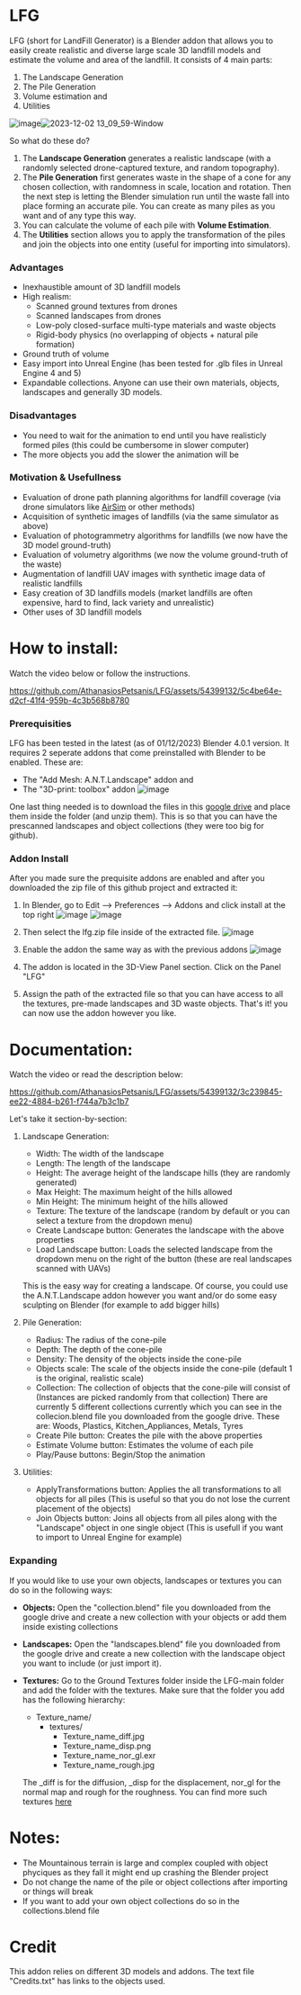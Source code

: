# LFG
LFG (short for LandFill Generator) is a Blender addon that allows you to easily create realistic and diverse large scale 3D landfill models and estimate the volume and area of the landfill.
It consists of 4 main parts:
  1) The Landscape Generation
  2) The Pile Generation
  3) Volume estimation and
  4) Utilities

     
![image](https://github.com/AthanasiosPetsanis/LFG/assets/54399132/dd041d95-05b5-4d0b-b200-cc3fe4b32f71)![2023-12-02 13_09_59-Window](https://github.com/AthanasiosPetsanis/LFG/assets/54399132/6bb23ba2-34e9-42d8-8c1d-412077d5610b)


So what do these do?
1) The **Landscape Generation** generates a realistic landscape (with a randomly selected drone-captured texture, and random topography).
2) The **Pile Generation** first generates waste in the shape of a cone for any chosen collection, with randomness in scale, location and rotation. Then the next step is letting the Blender simulation run until the waste fall into place forming an accurate pile. You can create as many piles as you want and of any type this way.
3) You can calculate the volume of each pile with **Volume Estimation**.
4) The **Utilities** section allows you to apply the transformation of the piles and join the objects into one entity (useful for importing into simulators).

### Advantages
  - Inexhaustible amount of 3D landfill models
  - High realism:
    - Scanned ground textures from drones
    - Scanned landscapes from drones
    - Low-poly closed-surface multi-type materials and waste objects
    - Rigid-body physics (no overlapping of objects + natural pile formation)
  - Ground truth of volume
  - Easy import into Unreal Engine (has been tested for .glb files in Unreal Engine 4 and 5)
  - Expandable collections. Anyone can use their own materials, objects, landscapes and generally 3D models.

### Disadvantages
  - You need to wait for the animation to end until you have realisticly formed piles (this could be cumbersome in slower computer)
  - The more objects you add the slower the animation will be

### Motivation & Usefullness
  - Evaluation of drone path planning algorithms for landfill coverage (via drone simulators like [AirSim]([url](https://github.com/microsoft/AirSim)) or other methods)
  - Acquisition of synthetic images of landfills (via the same simulator as above)
  - Evaluation of photogrammetry algorithms for landfills (we now have the 3D model ground-truth)
  - Evaluation of volumetry algorithms (we now the volume ground-truth of the waste)
  - Augmentation of landfill UAV images with synthetic image data of realistic landfills
  - Easy creation of 3D landfills models (market landfills are often expensive, hard to find, lack variety and unrealistic)
  - Other uses of 3D landfill models

# How to install:
Watch the video below or follow the instructions. 


https://github.com/AthanasiosPetsanis/LFG/assets/54399132/5c4be64e-d2cf-41f4-959b-4c3b568b8780



### Prerequisities
LFG has been tested in the latest (as of 01/12/2023) Blender 4.0.1 version.
It requires 2 seperate addons that come preinstalled with Blender to be enabled. These are:
  - The "Add Mesh: A.N.T.Landscape" addon and
  - The "3D-print: toolbox" addon
![image](https://github.com/AthanasiosPetsanis/LFG/assets/54399132/d1205099-bb31-4665-bdd6-e3c723bab4e7)

One last thing needed is to download the files in this [google drive](https://drive.google.com/drive/folders/1ZYW_dM9MNbglxhVGaa26qd7RBJJUuXMa?usp=sharing) and place them inside the folder (and unzip them). This is so that you can have the prescanned landscapes and object collections (they were too big for github).

### Addon Install
After you made sure the prequisite addons are enabled and after you downloaded the zip file of this github project and extracted it:
  1) In Blender, go to Edit --> Preferences --> Addons and click install at the top right
     ![image](https://github.com/AthanasiosPetsanis/LFG/assets/54399132/ebc5dcaa-f0a2-4a6f-9cba-6c54ba903ad4)  ![image](https://github.com/AthanasiosPetsanis/LFG/assets/54399132/26de24ed-db84-4c83-804b-a57c96f419d5) 
     
  3) Then select the lfg.zip file inside of the extracted file.
     ![image](https://github.com/AthanasiosPetsanis/LFG/assets/54399132/288d93aa-adf7-47cf-a220-384d6246182b)
     
  5) Enable the addon the same way as with the previous addons
     ![image](https://github.com/AthanasiosPetsanis/LFG/assets/54399132/a912aa1a-3646-4700-9f68-c8696c5f475a)

  7)  The addon is located in the 3D-View Panel section. Click on the Panel "LFG"
  8) Assign the path of the extracted file so that you can have access to all the textures, pre-made landscapes and 3D waste objects.
That's it! you can now use the addon however you like.



# Documentation:
Watch the video or read the description below:


https://github.com/AthanasiosPetsanis/LFG/assets/54399132/3c239845-ee22-4884-b261-f744a7b3c1b7



Let's take it section-by-section:
  1) Landscape Generation:
       - Width: The width of the landscape
       - Length: The length of the landscape
       - Height: The average height of the landscape hills (they are randomly generated)
       - Max Height: The maximum height of the hills allowed
       - Min Height: The minimum height of the hills allowed
       - Texture: The texture of the landscape (random by default or you can select a texture from the dropdown menu)
       - Create Landscape button: Generates the landscape with the above properties
       - Load Landscape button: Loads the selected landscape from the dropdown menu on the right of the button (these are real landscapes scanned with UAVs)
     
     This is the easy way for creating a landscape. Of course, you could use the A.N.T.Landscape addon however you want and/or do some easy sculpting on Blender (for example to add bigger hills)
  2) Pile Generation:
       - Radius: The radius of the cone-pile
       - Depth: The depth of the cone-pile
       - Density: The density of the objects inside the cone-pile
       - Objects scale: The scale of the objects inside the cone-pile (default 1 is the original, realistic scale)
       - Collection: The collection of objects that the cone-pile will consist of (Instances are picked randomly from that collection)
         There are currently 5 different collections currently which you can see in the collecion.blend file you downloaded from the google drive. These are:
         Woods, Plastics, Kitchen_Appliances, Metals, Tyres
       - Create Pile button: Creates the pile with the above properties
       - Estimate Volume button: Estimates the volume of each pile
       - Play/Pause buttons: Begin/Stop the animation
  3) Utilities:
       - ApplyTransformations button: Applies the all transformations to all objects for all piles (This is useful so that you do not lose the current placement of the objects)
       - Join Objects button: Joins all objects from all piles along with the "Landscape" object in one single object (This is usefull if you want to import to Unreal Engine for example)
    
### Expanding
If you would like to use your own objects, landscapes or textures you can do so in the following ways:
  - **Objects:** Open the "collection.blend" file you downloaded from the google drive and create a new collection with your objects or add them inside existing collections
  - **Landscapes:** Open the "landscapes.blend" file you downloaded from the google drive and create a new collection with the landscape object you want to include (or just import it).
  - **Textures:** Go to the Ground Textures folder inside the LFG-main folder and add the folder with the textures. Make sure that the folder you add has the following hierarchy:
    - Texture_name/
        - textures/
            - Texture_name_diff.jpg
            - Texture_name_disp.png
            - Texture_name_nor_gl.exr
            - Texture_name_rough.jpg
    
    The _diff is for the diffusion, _disp for the displacement, nor_gl for the normal map and rough for the roughness. You can find more such textures [here](https://polyhaven.com/textures/aerial)


# Notes:
  - The Mountainous terrain is large and complex coupled with object phyciques as they fall it might end up crashing the Blender project
  - Do not change the name of the pile or object collections after importing or things will break
  - If you want to add your own object collections do so in the collections.blend file 

# Credit
This addon relies on different 3D models and addons. The text file "Credits.txt" has links to the objects used.
